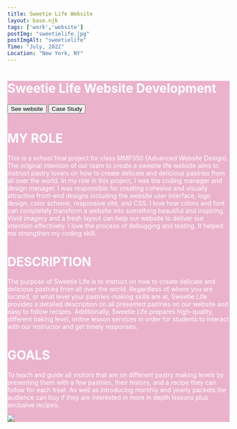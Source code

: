 ```yaml
---
title: Sweetie Life Website
layout: base.njk
tags: ['work','website']
postImg: "sweetielife.jpg"
postImgAlt: "sweetielife"
Time: "July, 2022"
Location: "New York, NY"
---
```

<style>


p{
color:#FFFFFF; 
}
h1{
  color:#ffffff; 
}
</style>
<main style="background-color:#EAB3CB;">
 <div class="container">
      <h1 class="p40">Sweetie Life Website Development</h1>
      <form>
        <button type="submit" formaction="https://sweetielife.netlify.app/"target="_blank"class="button1">See website</button>  
      <button type="submit" formaction="https://www.behance.net/gallery/147476357/Sweetie-Life-Design-and-Development"target="_blank"class="button1">Case Study</button>  
      </form>
     <h1>MY ROLE</h1>
      <p>This is a school final project for class MMP350 (Advanced Website Design). The original intention of our team to create a sweetie life website aims to instruct pastry lovers on how to create delicate and delicious pastries from all over the world.
     In my role in this project, I was the coding manager and design manager. I was responsible for creating cohesive and visually attractive front-end designs including the website user interface, logo design, color scheme, responsive site, and CSS.
      I love how colors and font can completely transform a website into something beautiful and inspiring. Vivid imagery and a fresh layout can help our website to deliver our intention effectively. I love the process of debugging and testing. It helped me strengthen my coding skill.</p>
      <h1>DESCRIPTION</h1>
      <p>The purpose of Sweetie Life is to instruct on how to create delicate and delicious pastries from all over the world. Regardless of where you are located, or what level your pastries-making skills are at, Sweetie Life provides a detailed description on all presented pastries on our website and easy to follow recipes. Additionally, Sweetie Life prepares high-quality, different baking level, online lesson services in order for students to interact with our instructor and get timely responses. </p>
      <h1>GOALS</h1>
      <p>To teach and guide all visitors that are on different pastry making levels by presenting them with a few pastries, their history, and a recipe they can follow for each treat. As well as introducing monthly and yearly packets the audience can buy if they are interested in more in depth lessons plus exclusive recipes.  </p>
      <img src="/images/sweetielifemockup.jpg">


  </div>
</main>
